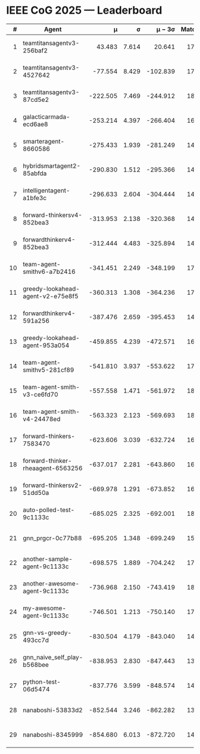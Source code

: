 # IEEE CoG 2025 — Leaderboard

| # | Agent | μ | σ | μ − 3σ | Matches | Updated |
|---:|---|---:|---:|---:|---:|---|
| 1 | teamtitansagentv3-256baf2 | 43.483 | 7.614 | 20.641 | 17616 | 2025-08-24 04:02 |
| 2 | teamtitansagentv3-4527642 | -77.554 | 8.429 | -102.839 | 17370 | 2025-08-24 04:02 |
| 3 | teamtitansagentv3-87cd5e2 | -222.505 | 7.469 | -244.912 | 18686 | 2025-08-24 04:02 |
| 4 | galacticarmada-ecd6ae8 | -253.214 | 4.397 | -266.404 | 16300 | 2025-08-24 04:02 |
| 5 | smarteragent-8660586 | -275.433 | 1.939 | -281.249 | 14766 | 2025-08-24 04:02 |
| 6 | hybridsmartagent2-85abfda | -290.830 | 1.512 | -295.366 | 14852 | 2025-08-24 04:02 |
| 7 | intelligentagent-a1bfe3c | -296.633 | 2.604 | -304.444 | 14884 | 2025-08-24 04:02 |
| 8 | forward-thinkersv4-852bea3 | -313.953 | 2.138 | -320.368 | 14281 | 2025-08-24 04:02 |
| 9 | forwardthinkerv4-852bea3 | -312.444 | 4.483 | -325.894 | 14344 | 2025-08-24 04:02 |
| 10 | team-agent-smithv6-a7b2416 | -341.451 | 2.249 | -348.199 | 17520 | 2025-08-24 04:02 |
| 11 | greedy-lookahead-agent-v2-e75e8f5 | -360.313 | 1.308 | -364.236 | 17848 | 2025-08-24 04:02 |
| 12 | forwardthinkerv4-591a256 | -387.476 | 2.659 | -395.453 | 14575 | 2025-08-24 04:02 |
| 13 | greedy-lookahead-agent-953a054 | -459.855 | 4.239 | -472.571 | 16468 | 2025-08-24 04:02 |
| 14 | team-agent-smithv5-281cf89 | -541.810 | 3.937 | -553.622 | 17260 | 2025-08-24 04:02 |
| 15 | team-agent-smith-v3-ce6fd70 | -557.558 | 1.471 | -561.972 | 18582 | 2025-08-24 04:02 |
| 16 | team-agent-smith-v4-24478ed | -563.323 | 2.123 | -569.693 | 18022 | 2025-08-24 04:02 |
| 17 | forward-thinkers-7583470 | -623.606 | 3.039 | -632.724 | 16140 | 2025-08-24 04:02 |
| 18 | forward-thinker-rheaagent-6563256 | -637.017 | 2.281 | -643.860 | 16704 | 2025-08-24 04:02 |
| 19 | forward-thinkersv2-51dd50a | -669.978 | 1.291 | -673.852 | 16984 | 2025-08-24 04:02 |
| 20 | auto-polled-test-9c1133c | -685.025 | 2.325 | -692.001 | 18420 | 2025-08-24 04:02 |
| 21 | gnn_prgcr-0c77b88 | -695.205 | 1.348 | -699.249 | 15720 | 2025-08-24 04:02 |
| 22 | another-sample-agent-9c1133c | -698.575 | 1.889 | -704.242 | 17640 | 2025-08-24 04:02 |
| 23 | another-awesome-agent-9c1133c | -736.968 | 2.150 | -743.419 | 18660 | 2025-08-24 04:02 |
| 24 | my-awesome-agent-9c1133c | -746.501 | 1.213 | -750.140 | 17460 | 2025-08-24 04:02 |
| 25 | gnn-vs-greedy-493cc7d | -830.504 | 4.179 | -843.040 | 14040 | 2025-08-24 04:02 |
| 26 | gnn_naive_self_play-b568bee | -838.953 | 2.830 | -847.443 | 13900 | 2025-08-24 04:02 |
| 27 | python-test-06d5474 | -837.776 | 3.599 | -848.574 | 14250 | 2025-08-24 04:02 |
| 28 | nanaboshi-53833d2 | -852.544 | 3.246 | -862.282 | 13580 | 2025-08-24 04:02 |
| 29 | nanaboshi-8345999 | -854.680 | 6.013 | -872.720 | 14510 | 2025-08-24 04:02 |

